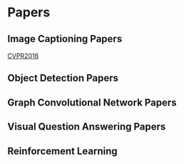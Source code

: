 # Papers

## Image Captioning Papers
[CVPR2016](Image_Captioning/Show_Attend_and_Tell)


## Object Detection Papers

## Graph Convolutional Network Papers

## Visual Question Answering Papers

## Reinforcement Learning
